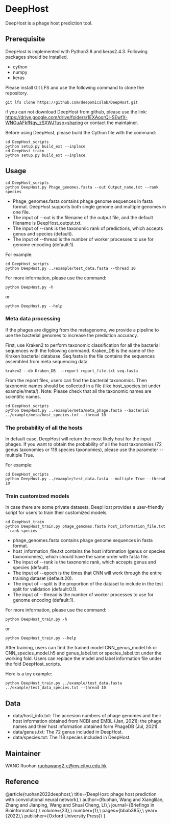 # DeepHost
DeepHost is a phage host prediction tool.

## Prerequisite
DeepHost is implemented with Python3.8 and keras2.4.3. Following packages should be installed.
+ cython
+ numpy
+ keras


Please install Git LFS and use the following command to clone the repository.
```shell
git lfs clone https://github.com/deepomicslab/DeepHost.git
```
if you can not download DeepHost from github, please use the link: https://drive.google.com/drive/folders/1EXAoorQI-SEwfX-WNGuAFkfNqv_zSXWJ?usp=sharing or contact the maintainer.

Before using DeepHost, please build the Cython file with the command:
```shell
cd DeepHost_scripts
python setup.py build_ext --inplace
cd DeepHost_train
python setup.py build_ext --inplace
```

## Usage
```shell
cd DeepHost_scripts
python DeepHost.py Phage_genomes.fasta --out Output_name.txt --rank species
```
+ Phage\_genomes.fasta contains phage genome sequences in fasta format. DeepHost supports both single genome and multiple genomes in one file. 
+ The input of --out is the filename of the output file, and the default filename is DeepHost\_output.txt. 
+ The input of --rank is the taxonomic rank of predictions, which accepts genus and species (default).
+ The input of --thread is the number of worker processes to use for genome encoding (default:1). 

For example:
```shell
cd DeepHost_scripts
python DeepHost.py ../example/test_data.fasta --thread 10
```

For more information, please use the command:
```shell
python DeepHost.py -h
```
or
```shell
python DeepHost.py --help
```

### Meta data processing
If the phages are digging from the metagenome, we provide a pipeline to use the bacterial genomes to increase the prediction accuracy.

First, use Kraken2 to perform taxonomic classification for all the bacterial sequences with the following command. Kraken\_DB is the name of the Kraken bacterial database. Seq.fasta is the file contains the sequences assembled from meta sequencing data.
```shell
kraken2 --db Kraken_DB  --report report_file.txt seq.fasta
```
From the report files, users can find the bacterial taxonomics. Then taxonomic names should be collected in a file (like host\_species.txt under example/meta/). Note: Please check that all the taxonomic names are scientific names. 

```shell
cd DeepHost_scripts
python DeepHost.py ../example/meta/meta_phage.fasta --bacterial ../example/meta/host_species.txt --thread 10
```

### The probability of all the hosts
In default case, DeepHost will return the most likely host for the input phages. If you want to obtain the probability of all the host taxonomies (72 genus taxonomies or 118 species taxonomies), please use the parameter --multiple True.

For example:
```shell
cd DeepHost_scripts
python DeepHost.py ../example/test_data.fasta --multiple True --thread 10
```

### Train customized models
In case there are some private datasets, DeepHost provides a user-friendly script for users to train their customized models.

```shell
cd DeepHost_train
python DeepHost_train.py phage_genomes.fasta host_information_file.txt --rank species
```
+ phage\_genomes.fasta contains phage genome sequences in fasta format. 
+ host\_information\_file.txt contains the host information (genus or species taxnomomies), which should have the same order with fasta file. 
+ The input of --rank is the taxonomic rank, which accepts genus and species (default). 
+ The input of --epoch is the times that CNN will work through the entire training dataset (default:20). 
+ The input of --split is the proportion of the dataset to include in the test split for validation (default:0.1). 
+ The input of --thread is the number of worker processes to use for genome encoding (default:1). 

For more information, please use the command:
```shell
python DeepHost_train.py -h
```
or
```shell
python DeepHost_train.py --help
```

After training, users can find the trained model CNN\_genus\_model.h5 or CNN\_species\_model.h5 and genus\_label.txt or species\_label.txt under the working fold. Users can replace the model and label information file under the fold DeepHost\_scripts.

Here is a toy example:
```shell
python DeepHost_train.py ../example/test_data.fasta ../example/test_data_species.txt --thread 10
```


## Data
+ data/host\_info.txt: The accesion numbers of phage genomes and their host information obtained from NCBI and EMBL (Jan, 2021); the phage names and their host information obtained form PhageDB (Jul, 2021).
+ data/genus.txt: The 72 genus included in DeepHost.
+ data/species.txt: The 118 species included in DeepHost.

## Maintainer
WANG Ruohan ruohawang2-c@my.cityu.edu.hk

## Reference
@article{ruohan2022deephost,\\
  title={DeepHost: phage host prediction with convolutional neural network},\\
  author={Ruohan, Wang and Xianglilan, Zhang and Jianping, Wang and Shuai Cheng, LI},\\
  journal={Briefings in Bioinformatics},\\
  volume={23},\\
  number={1},\\
  pages={bbab385},\\
  year={2022},\\
  publisher={Oxford University Press}\\
}
